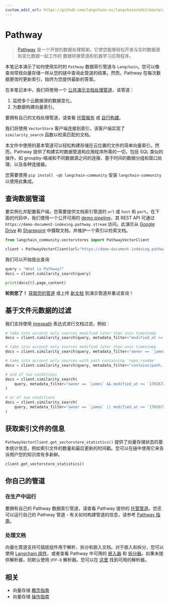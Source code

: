 ```yaml
---
custom_edit_url: https://github.com/langchain-ai/langchain/edit/master/docs/docs/integrations/vectorstores/pathway.ipynb
---
```


# Pathway
> [Pathway](https://pathway.com/) 是一个开放的数据处理框架。它使您能够轻松开发与实时数据源和变化数据一起工作的 数据转换管道和机器学习应用程序。

本笔记本演示了如何使用实时的 `Pathway` 数据索引管道与 `Langchain`。您可以像查询常规向量存储一样从您的链中查询此管道的结果。然而，Pathway 在每次数据更改时更新索引，始终为您提供最新的答案。

在本笔记本中，我们将使用一个 [公共演示文档处理管道](https://pathway.com/solutions/ai-pipelines#try-it-out)，该管道：

1. 监控多个云数据源的数据变化。
2. 为数据构建向量索引。

要拥有自己的文档处理管道，请查看 [托管服务](https://pathway.com/solutions/ai-pipelines) 或 [自行构建](https://pathway.com/developers/user-guide/llm-xpack/vectorstore_pipeline/)。

我们将使用 `VectorStore` 客户端连接到索引，该客户端实现了 `similarity_search` 函数以检索匹配的文档。

本文件中使用的基本管道可以轻松构建存储在云位置的文件的简单向量索引。然而，Pathway 提供了构建实时数据管道和应用程序所需的一切，包括 SQL 类似的操作，如 groupby-缩减和不同数据源之间的连接、基于时间的数据分组和窗口处理，以及各种连接器。

您需要使用 `pip install -qU langchain-community` 安装 `langchain-community` 以使用此集成。

## 查询数据管道

要实例化并配置客户端，您需要提供文档索引管道的 `url` 或 `host` 和 `port`。在下面的代码中，我们使用一个公开可用的 [demo pipeline](https://pathway.com/solutions/ai-pipelines#try-it-out)，其 REST API 可通过 `https://demo-document-indexing.pathway.stream` 访问。此演示从 [Google Drive](https://drive.google.com/drive/u/0/folders/1cULDv2OaViJBmOfG5WB0oWcgayNrGtVs) 和 [Sharepoint](https://navalgo.sharepoint.com/sites/ConnectorSandbox/Shared%20Documents/Forms/AllItems.aspx?id=%2Fsites%2FConnectorSandbox%2FShared%20Documents%2FIndexerSandbox&p=true&ga=1) 中摄取文档，并维护一个索引以检索文档。

```python
from langchain_community.vectorstores import PathwayVectorClient

client = PathwayVectorClient(url="https://demo-document-indexing.pathway.stream")
```

我们可以开始提出查询

```python
query = "What is Pathway?"
docs = client.similarity_search(query)
```

```python
print(docs[0].page_content)
```

**轮到您了！** [获取您的管道](https://pathway.com/solutions/ai-pipelines) 或上传 [新文档](https://chat-realtime-sharepoint-gdrive.demo.pathway.com/) 到演示管道并重试查询！

## 基于文件元数据的过滤

我们支持使用 [jmespath](https://jmespath.org/) 表达式进行文档过滤，例如：


```python
# take into account only sources modified later than unix timestamp
docs = client.similarity_search(query, metadata_filter="modified_at >= `1702672093`")

# take into account only sources modified later than unix timestamp
docs = client.similarity_search(query, metadata_filter="owner == `james`")

# take into account only sources with path containing 'repo_readme'
docs = client.similarity_search(query, metadata_filter="contains(path, 'repo_readme')")

# and of two conditions
docs = client.similarity_search(
    query, metadata_filter="owner == `james` && modified_at >= `1702672093`"
)

# or of two conditions
docs = client.similarity_search(
    query, metadata_filter="owner == `james` || modified_at >= `1702672093`"
)
```

## 获取索引文件的信息

 `PathwayVectorClient.get_vectorstore_statistics()` 提供了向量存储状态的基本统计信息，例如索引文件的数量和最后更新的时间戳。您可以在链中使用它来告诉用户您的知识库有多新鲜。


```python
client.get_vectorstore_statistics()
```

## 你自己的管道

### 在生产中运行
要拥有自己的 Pathway 数据索引管道，请查看 Pathway 提供的 [托管管道](https://pathway.com/solutions/ai-pipelines)。您还可以运行自己的 Pathway 管道 - 有关如何构建管道的信息，请参考 [Pathway 指南](https://pathway.com/developers/user-guide/llm-xpack/vectorstore_pipeline/)。

### 处理文档

向量化管道支持可插拔组件用于解析、拆分和嵌入文档。对于嵌入和拆分，您可以使用 [Langchain 组件](https://pathway.com/developers/user-guide/llm-xpack/vectorstore_pipeline/#langchain)，或者查看 Pathway 中可用的 [嵌入器](https://pathway.com/developers/api-docs/pathway-xpacks-llm/embedders) 和 [拆分器](https://pathway.com/developers/api-docs/pathway-xpacks-llm/splitters)。如果未提供解析器，则默认使用 `UTF-8` 解析器。您可以在 [这里](https://github.com/pathwaycom/pathway/blob/main/python/pathway/xpacks/llm/parser.py) 找到可用的解析器。

## 相关

- 向量存储 [概念指南](/docs/concepts/#vector-stores)
- 向量存储 [操作指南](/docs/how_to/#vector-stores)